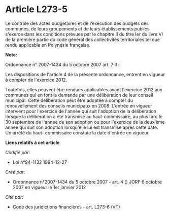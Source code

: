 # Article L273-5

Le contrôle des actes budgétaires et de l'exécution des budgets des communes, de leurs groupements et de leurs établissements
publics s'exerce dans les conditions prévues par le chapitre II du titre Ier du livre VI de la première partie du code
général des collectivités territoriales tel que rendu applicable en Polynésie française.

**Nota:**

Ordonnance n° 2007-1434 du 5 octobre 2007 art. 7 II :

Les dispositions de l'article 4 de la présente ordonnance, entrent en vigueur à compter de l'exercice 2012.

Toutefois, elles peuvent être rendues applicables avant l'exercice 2012 aux communes qui en font la demande par une
délibération de leur conseil municipal. Cette délibération peut être adoptée à compter du renouvellement des conseils
municipaux en 2008. L'entrée en vigueur intervient pour l'exercice de l'année qui suit l'adoption de la délibération lorsque
la délibération a été transmise au haut-commissaire, au plus tard le 30 septembre de l'année de son adoption ou pour
l'exercice de la deuxième année qui suit son adoption lorsqu'elle lui est transmise après cette date. Un arrêté du haut-
commissaire constate la date d'entrée en vigueur.

**Liens relatifs à cet article**

_Codifié par_:

  - Loi n°94-1132 1994-12-27

_Créé par_:

  - Ordonnance n°2007-1434 du 5 octobre 2007 - art. 4 () JORF 6 octobre 2007 en vigueur le 1er janvier 2012

_Cité par_:

  - Code des juridictions financières - art. L273-6 (VT)
